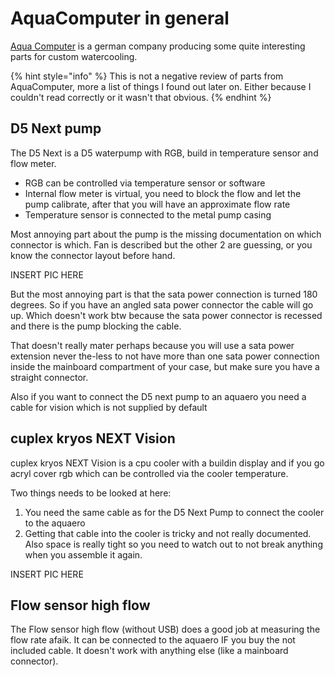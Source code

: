 # AquaComputer in general

[Aqua Computer](https://aquacomputer.de/) is a german company producing some quite interesting parts for custom watercooling. 

{% hint style="info" %}
This is not a negative review of parts from AquaComputer, more a list of things I found out later on. Either because I couldn't read correctly or it wasn't that obvious.
{% endhint %}

## D5 Next pump

The D5 Next is a D5 waterpump with RGB, build in temperature sensor and flow meter.

* RGB can be controlled via temperature sensor or software
* Internal flow meter is virtual, you need to block the flow and let the pump calibrate, after that you will have an approximate flow rate
* Temperature sensor is connected to the metal pump casing

Most annoying part about the pump is the missing documentation on which connector is which. Fan is described but the other 2 are guessing, or you know the connector layout before hand.

INSERT PIC HERE

But the most annoying part is that the sata power connection is turned 180 degrees. So if you have an angled sata power connector the cable will go up. Which doesn't work btw because the sata power connector is recessed and there is the pump blocking the cable.

That doesn't really mater perhaps because you will use a sata power extension never the-less to not have more than one sata power connection inside the mainboard compartment of your case, but make sure you have a straight connector.

Also if you want to connect the D5 next pump to an aquaero you need a cable for vision which is not supplied by default

## cuplex kryos NEXT Vision

cuplex kryos NEXT Vision is a cpu cooler with a buildin display and if you go acryl cover rgb which can be controlled via the cooler temperature.

Two things needs to be looked at here:

1. You need the same cable as for the D5 Next Pump to connect the cooler to the aquaero
2. Getting that cable into the cooler is tricky and not really documented. Also space is really tight so you need to watch out to not break anything when you assemble it again.

INSERT PIC HERE

## Flow sensor high flow

The Flow sensor high flow \(without USB\) does a good job at measuring the flow rate afaik. It can be connected to the aquaero IF you buy the not included cable. It doesn't work with anything else \(like a mainboard connector\).



